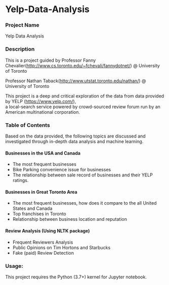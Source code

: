 # Yelp-Data-Analysis
### Project Name

Yelp Data Analysis

### Description

This is a project guided by 
Professor Fanny Chevalier(http://www.cs.toronto.edu/~fchevali/fannydotnet/) @ University of Toronto

Professor Nathan Taback(http://www.utstat.toronto.edu/nathan/) @ University of Toronto

This project is a deep and critical exploration of the data from data provided by YELP (https://www.yelp.com/),   
a local-search service powered by crowd-sourced review forum run by an American multinational corporation.

### Table of Contents

Based on the data provided, the following topics are discussed and investigated 
through in-depth data analysis and machine learning.

#### Businesses in the USA and Canada
* The most frequent businesses
* Bike Parking convenience issue for businesses
* The relationship between sale record of businesses and their YELP ratings.


#### Businesses in Great Toronto Area
* The most frequent businesses, how does it compare to the all United States and Canada
* Top franchises in Toronto
* Relationship between business location and reputation

#### Review Analysis (Using NLTK package)
* Frequent Reviewers Analysis
* Public Opinions on Tim Hortons and Starbucks
* Fake (paid) Review Detection

### Usage:
This project requires the Python (3.7+) kernel for Jupyter notebook.
